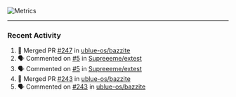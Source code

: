![Metrics](https://metrics.lecoq.io/KyleGospo?template=classic&base=header%2C%20activity%2C%20community%2C%20repositories%2C%20metadata&base.indepth=false&base.hireable=false&base.skip=false&config.timezone=America%2FLos_Angeles)

---
### Recent Activity
<!--START_SECTION:activity-->
1. 🎉 Merged PR [#247](https://github.com/ublue-os/bazzite/pull/247) in [ublue-os/bazzite](https://github.com/ublue-os/bazzite)
2. 🗣 Commented on [#5](https://github.com/Supreeeme/extest/issues/5#issuecomment-1702272763) in [Supreeeme/extest](https://github.com/Supreeeme/extest)
3. 🗣 Commented on [#5](https://github.com/Supreeeme/extest/issues/5#issuecomment-1702094185) in [Supreeeme/extest](https://github.com/Supreeeme/extest)
4. 🎉 Merged PR [#243](https://github.com/ublue-os/bazzite/pull/243) in [ublue-os/bazzite](https://github.com/ublue-os/bazzite)
5. 🗣 Commented on [#243](https://github.com/ublue-os/bazzite/pull/243#issuecomment-1701935088) in [ublue-os/bazzite](https://github.com/ublue-os/bazzite)
<!--END_SECTION:activity-->
